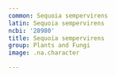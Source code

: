 ```yaml
---
common: Sequoia sempervirens
latin: Sequoia sempervirens
ncbi: '28980'
title: Sequoia sempervirens
group: Plants and Fungi
image: .na.character

---
```

